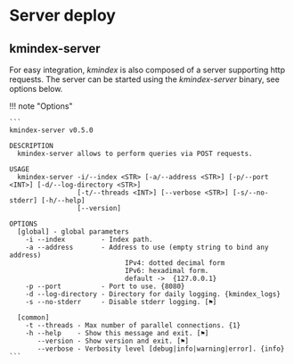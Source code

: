 # Server deploy

## kmindex-server

For easy integration, *kmindex* is also composed of a server supporting http requests.
The server can be started using the *kmindex-server* binary, see options below.

!!! note "Options"

    ```
    kmindex-server v0.5.0

    DESCRIPTION
      kmindex-server allows to perform queries via POST requests.

    USAGE
      kmindex-server -i/--index <STR> [-a/--address <STR>] [-p/--port <INT>] [-d/--log-directory <STR>]
                     [-t/--threads <INT>] [--verbose <STR>] [-s/--no-stderr] [-h/--help]
                     [--version]

    OPTIONS
      [global] - global parameters
        -i --index         - Index path.
        -a --address       - Address to use (empty string to bind any address)
                                 IPv4: dotted decimal form
                                 IPv6: hexadimal form.
                                 default ->  {127.0.0.1}
        -p --port          - Port to use. {8080}
        -d --log-directory - Directory for daily logging. {kmindex_logs}
        -s --no-stderr     - Disable stderr logging. [⚑]

      [common]
        -t --threads - Max number of parallel connections. {1}
        -h --help    - Show this message and exit. [⚑]
           --version - Show version and exit. [⚑]
           --verbose - Verbosity level [debug|info|warning|error]. {info}
    ```


